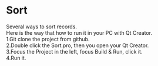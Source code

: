 # Sort
Several ways to sort records.  
Here is the way that how to run it in your PC with Qt Creator.  
1.Git clone the project from github.  
2.Double click the Sort.pro, then you open your Qt Creator.  
3.Focus the Project in the left, focus Build & Run, click it.  
4.Run it.  